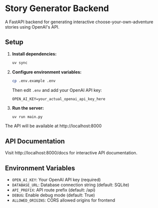 # Story Generator Backend

A FastAPI backend for generating interactive choose-your-own-adventure stories using OpenAI's API.

## Setup

1. **Install dependencies:**
   ```bash
   uv sync
   ```

2. **Configure environment variables:**
   ```bash
   cp .env.example .env
   ```
   
   Then edit `.env` and add your OpenAI API key:
   ```
   OPEN_AI_KEY=your_actual_openai_api_key_here
   ```

3. **Run the server:**
   ```bash
   uv run main.py
   ```

The API will be available at http://localhost:8000

## API Documentation

Visit http://localhost:8000/docs for interactive API documentation.

## Environment Variables

- `OPEN_AI_KEY`: Your OpenAI API key (required)
- `DATABASE_URL`: Database connection string (default: SQLite)
- `API_PREFIX`: API route prefix (default: /api)
- `DEBUG`: Enable debug mode (default: True)
- `ALLOWED_ORIGINS`: CORS allowed origins for frontend
